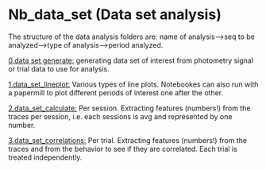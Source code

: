 
# Nb_data_set (Data set analysis)

The structure of the data analysis folders are: 
name of analysis-->seq to be analyzed-->type of analysis-->period analyzed.


[0.data set generate:](https://github.com/gilmandelbaum/analysis-pipeline-for-photometry_ex/tree/master/Nb_data_set/0.data_set_generate)
generating data set of interest from photometry signal or trial data to use for analysis. 

[1.data_set_lineplot:](https://github.com/gilmandelbaum/analysis-pipeline-for-photometry_ex/tree/master/Nb_data_set/data_set_lineplot)
Various types of line plots. Notebookes can also run with a papermill to plot different periods of interest one after the other. 

[2.data_set_calculate:](https://github.com/gilmandelbaum/analysis-pipeline-for-photometry_ex/tree/master/Nb_data_set/data_set_calculations)
Per session. Extracting features (numbers!) from the traces per session, i.e. each sessions is avg and represented by one number. 

[3.data_set_correlations:](https://github.com/gilmandelbaum/analysis-pipeline-for-photometry_ex/tree/master/Nb_data_set/3.data_set_correlations)
Per trial. Extracting features (numbers!) from the traces and from the behavior to see if they are correlated. Each trial is treated independently. 
